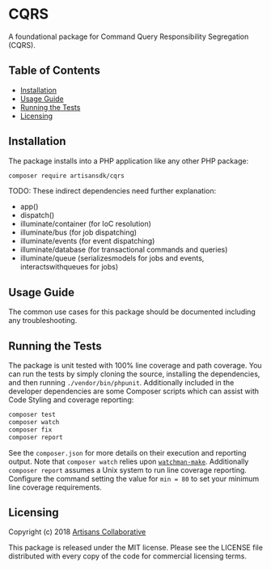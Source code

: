 # CQRS

A foundational package for Command Query Responsibility Segregation (CQRS).

## Table of Contents

- [Installation](#installation)
- [Usage Guide](#usage-guide)
- [Running the Tests](#running-the-tests)
- [Licensing](#licensing)

## Installation

The package installs into a PHP application like any other PHP package:

```bash
composer require artisansdk/cqrs
```

TODO: These indirect dependencies need further explanation:

- app()
- dispatch()
- illuminate/container (for IoC resolution)
- illuminate/bus (for job dispatching)
- illuminate/events (for event dispatching)
- illuminate/database (for transactional commands and queries)
- illuminate/queue (serializesmodels for jobs and events, interactswithqueues for jobs)

## Usage Guide

The common use cases for this package should be documented including any troubleshooting.

## Running the Tests

The package is unit tested with 100% line coverage and path coverage. You can
run the tests by simply cloning the source, installing the dependencies, and then
running `./vendor/bin/phpunit`. Additionally included in the developer dependencies
are some Composer scripts which can assist with Code Styling and coverage reporting:

```bash
composer test
composer watch
composer fix
composer report
```

See the `composer.json` for more details on their execution and reporting output.
Note that `composer watch` relies upon [`watchman-make`](https://facebook.github.io/watchman/docs/install.html).
Additionally `composer report` assumes a Unix system to run line coverage reporting.
Configure the command setting the value for `min = 80` to set your minimum line
coverage requirements.

## Licensing

Copyright (c) 2018 [Artisans Collaborative](https://artisanscollaborative.com)

This package is released under the MIT license. Please see the LICENSE file
distributed with every copy of the code for commercial licensing terms.
